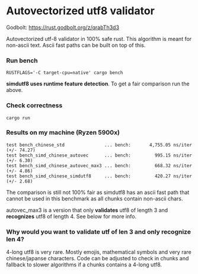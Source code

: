 # Autovectorized utf8 validator
Godbolt: https://rust.godbolt.org/z/qrabTh3d3

Autovectorized utf-8 validator in 100% safe rust. This algorithm is meant for non-ascii text. Ascii fast paths can be built on top of this.

### Run bench
```
RUSTFLAGS='-C target-cpu=native' cargo bench
```
**simdutf8 uses runtime feature detection**. To get a fair comparison run the above.

### Check correctness
```
cargo run
```

### Results on my machine (Ryzen 5900x)
```
test bench_chinese_std               ... bench:       4,755.05 ns/iter (+/- 74.27)
test bench_simd_chinese_autovec      ... bench:         995.15 ns/iter (+/- 6.30)
test bench_simd_chinese_autovec_max3 ... bench:         668.32 ns/iter (+/- 4.86)
test bench_simd_chinese_simdutf8     ... bench:         420.27 ns/iter (+/- 2.68)
```
The comparison is still not 100% fair as simdutf8 has an ascii fast path that cannot be used in this benchmark as all chunks contain non-ascii chars.


autovec_max3 is a version that only **validates** utf8 of length 3 and **recognizes** utf8 of length 4. See below for more info.


### Why would you want to validate utf of len 3 and only recognize len 4?

4-long utf8 is very rare. Mostly emojis, mathematical symbols and very rare chinese/japanse characters. Code can be adjusted to check in chunks and fallback to slower algorithms if a chunks contains a 4-long utf8. 